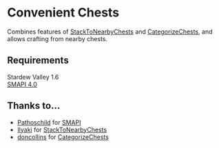 # Convenient Chests
Combines features of [StackToNearbyChests](https://www.nexusmods.com/stardewvalley/mods/1787) and [CategorizeChests](https://www.nexusmods.com/stardewvalley/mods/1300), and allows crafting from nearby chests.

## Requirements
Stardew Valley 1.6  
[SMAPI 4.0](https://smapi.io)

## Thanks to...
* [Pathoschild](https://github.com/Pathoschild) for [SMAPI](https://github.com/Pathoschild/SMAPI)
* [Ilyaki](https://github.com/Ilyaki) for [StackToNearbyChests](https://github.com/Ilyaki/StackToNearbyChests)
* [doncollins](https://github.com/doncollins) for [CategorizeChests](https://github.com/doncollins/StardewValleyMods)

